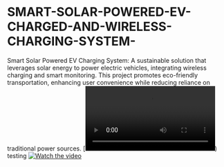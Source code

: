 # SMART-SOLAR-POWERED-EV-CHARGED-AND-WIRELESS-CHARGING-SYSTEM-
Smart Solar Powered EV Charging System: A sustainable solution that leverages solar energy to power electric vehicles, integrating wireless charging and smart monitoring. This project promotes eco-friendly transportation, enhancing user convenience while reducing reliance on traditional power sources.
[![Watch the video](https://rawcdn.githack.com/Dhaneshree11/SMART-SOLAR-POWERED-EV-CHARGED-AND-WIRELESS-CHARGING-SYSTEM-/51babd76603ee5e0568b79a77baf0c0c64103787/SMART%20SOLAR%20POWERED%20EV%20CHARGED%20AND%20WIRELESS%20CHARGING%20SYSTEM_.mp4))
testing
[![Watch the video](https://i.sstatic.net/Vp2cE.png)](https://youtu.be/vt5fpE0bzSY)

